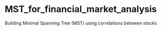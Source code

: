 # MST_for_financial_market_analysis
Building Minimal Spanning Tree (MST) using correlations between stocks
